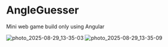 # AngleGuesser

Mini web game build only using Angular


![photo_2025-08-29_13-35-03](https://github.com/user-attachments/assets/92ee8f7c-0a7f-4141-845f-58edbfd47f30)
![photo_2025-08-29_13-35-09](https://github.com/user-attachments/assets/0cb099f7-03d5-470c-a475-6167fa61490e)

